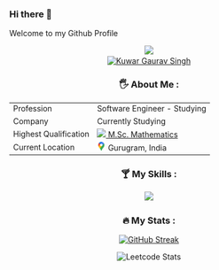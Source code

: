 ### Hi there 👋
Welcome to my Github Profile
<div align="center">
  <div id="header" align="center">
    <img src="https://media.giphy.com/media/RbDKaczqWovIugyJmW/giphy.gif" width="200"/>
  </div>

  <div id="badges" align="center">
    <a href="https://linkedin.com/in/kuwar-gaurav-singh-b54b54228/">
      <img src="https://img.shields.io/badge/LinkedIn-blue?style=for-the-badge&logo=linkedin&logoColor=white" alt="Kuwar Gaurav Singh"/>
    </a>
  </div>

  ### 🖐 About Me :
  <table>
    <tr>
      <td>Profession</td>
      <td>Software Engineer - Studying</td>
    </tr>
    <tr>
      <td>Company</td>
      <td>Currently Studying</td>
    </tr>
    <tr>
      <td>Highest Qualification</td>
      <td><a href="https://www.bits-pilani.ac.in/"><img src="https://upload.wikimedia.org/wikipedia/en/thumb/d/d3/BITS_Pilani-Logo.svg/200px-BITS_Pilani-Logo.svg.png" width="16"/> M.Sc. Mathematics</a></td>
    </tr>
    <tr>
      <td>Current Location</td>
      <td><img src="https://raw.githubusercontent.com/github/explore/6ba838f619f5cf462102ea190d7a154970220c3c/topics/google-maps/google-maps.png" width="16"/> Gurugram, India</td>
    </tr>
  </table>

  ### 🍸 My Skills :
  <p align="center">
    <img src="https://skillicons.dev/icons?i=git,kubernetes,docker,c,cpp,vim,angular,ansible,arduino,aws,bash,bootstrap,css,eclipse,elixir,express,figma,firebase,flask,gcp,github,githubactions,gradle,heroku,html,idea,java,js,jenkins,linux,md,matlab,maven,mongodb,mysql,nextjs,nginx,nodejs,php,postgres,py,pytorch,raspberrypi,react,redis,redux,regex,solidity,spring,selenium,tensorflow,ts,vscode" />
  </p>

  ### :fire: My Stats :
  [![GitHub Streak](https://github-readme-streak-stats.herokuapp.com?user=UnresolvedCold&theme=dark)](https://git.io/streak-stats)

  ![Leetcode Stats](https://leetcode.card.workers.dev/SchwiftyCold?theme=dark&font=baloo&extension=activity)
</div>





